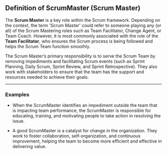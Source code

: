 ## Definition of ScrumMaster (Scrum Master)

The **Scrum Master** is a key role within the Scrum framework. Depending on the context, the term 'Scrum Master' could refer to someone playing any (or all) of the Scrum Mastering roles such as Team Facilitator, Change Agent, or Team Coach. However, it is most commonly associated with the role of the **Team Facilitator**, who ensures the Scrum process is being followed and helps the Scrum Team function smoothly.

The Scrum Master’s primary responsibility is to serve the Scrum Team by removing impediments and facilitating Scrum events (such as Sprint Planning, Daily Scrum, Sprint Review, and Sprint Retrospective). They also work with stakeholders to ensure that the team has the support and resources needed to achieve their goals.

---

### Examples

- When the ScrumMaster identifies an impediment outside the team that is impacting team performance, the ScrumMaster is responsible for educating, training, and motivating people to take action in resolving the issue.
  
- A good ScrumMaster is a catalyst for change in the organization. They work to foster collaboration, self-organization, and continuous improvement, helping the team to become more efficient and effective in delivering value.
